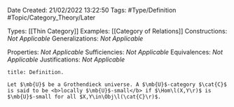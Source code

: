<div class="topSpace"></div>

Date Created: 21/02/2022 13:22:50
Tags: #Type/Definition #Topic/Category_Theory/Later

Types: [[Thin Category]]
Examples: [[Category of Relations]]
Constructions: <i>Not Applicable</i>
Generalizations: <i>Not Applicable</i>

Properties: <i>Not Applicable</i>
Sufficiencies: <i>Not Applicable</i>
Equivalences: <i>Not Applicable</i>
Justifications: <i>Not Applicable</i>

``` ad-Definition
title: Definition.

Let $\mb{U}$ be a Grothendieck universe. A $\mb{U}$-category $\cat{C}$ is said to be <b>locally $\mb{U}$-small</b> if $\Hom\l(X,Y\r)$ is $\mb{U}$-small for all $X,Y\in\Obj\l(\cat{C}\r)$.
